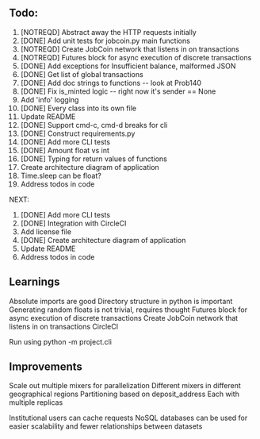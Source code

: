 ## Todo: 
1. [NOTREQD] Abstract away the HTTP requests initially
2. [DONE] Add unit tests for jobcoin.py main functions
3. [NOTREQD] Create JobCoin network that listens in on transactions
4. [NOTREQD] Futures block for async execution of discrete transactions
5. [DONE] Add exceptions for Insufficient balance, malformed JSON
6. [DONE] Get list of global transactions
7. [DONE] Add doc strings to functions -- look at Prob140
8. [DONE] Fix is_minted logic -- right now it's sender == None
9. Add 'info' logging
10. [DONE] Every class into its own file
11. Update README
12. [DONE] Support cmd-c, cmd-d breaks for cli
13. [DONE] Construct requirements.py
14. [DONE] Add more CLI tests
15. [DONE] Amount float vs int
17. [DONE] Typing for return values of functions
19. Create architecture diagram of application
18. Time.sleep can be float?
16. Address todos in code

NEXT: 
1. [DONE] Add more CLI tests
2. [DONE] Integration with CircleCI
3. Add license file
4. [DONE] Create architecture diagram of application
5. Update README
6. Address todos in code

## Learnings
Absolute imports are good
Directory structure in python is important
Generating random floats is not trivial, requires thought
Futures block for async execution of discrete transactions
Create JobCoin network that listens in on transactions
CircleCI

Run using python -m project.cli

## Improvements
Scale out multiple mixers for parallelization
Different mixers in different geographical regions
Partitioning based on deposit_address
Each with multiple replicas

Institutional users can cache requests
NoSQL databases can be used for easier scalability and fewer relationships between datasets